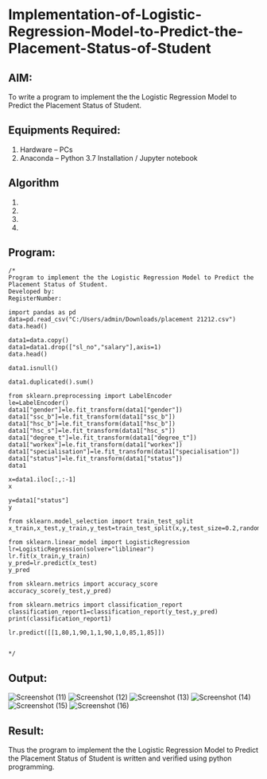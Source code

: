 # Implementation-of-Logistic-Regression-Model-to-Predict-the-Placement-Status-of-Student

## AIM:
To write a program to implement the the Logistic Regression Model to Predict the Placement Status of Student.

## Equipments Required:
1. Hardware – PCs
2. Anaconda – Python 3.7 Installation / Jupyter notebook

## Algorithm
1. 
2. 
3. 
4. 

## Program:
```
/*
Program to implement the the Logistic Regression Model to Predict the Placement Status of Student.
Developed by: 
RegisterNumber:
```
```
import pandas as pd
data=pd.read_csv("C:/Users/admin/Downloads/placement 21212.csv")
data.head()
```
```
data1=data.copy()
data1=data1.drop(["sl_no","salary"],axis=1)
data.head()
```
```
data1.isnull()
```
```
data1.duplicated().sum()
```
```
from sklearn.preprocessing import LabelEncoder
le=LabelEncoder()
data1["gender"]=le.fit_transform(data1["gender"])
data1["ssc_b"]=le.fit_transform(data1["ssc_b"])
data1["hsc_b"]=le.fit_transform(data1["hsc_b"])
data1["hsc_s"]=le.fit_transform(data1["hsc_s"])
data1["degree_t"]=le.fit_transform(data1["degree_t"])
data1["workex"]=le.fit_transform(data1["workex"])
data1["specialisation"]=le.fit_transform(data1["specialisation"])
data1["status"]=le.fit_transform(data1["status"])
data1
```
```
x=data1.iloc[:,:-1]
x
```
```
y=data1["status"]
y
```
```
from sklearn.model_selection import train_test_split
x_train,x_test,y_train,y_test=train_test_split(x,y,test_size=0.2,random_state=0)
```
```
from sklearn.linear_model import LogisticRegression
lr=LogisticRegression(solver="liblinear")
lr.fit(x_train,y_train)
y_pred=lr.predict(x_test)
y_pred
```
```
from sklearn.metrics import accuracy_score
accuracy_score(y_test,y_pred)
```
```
from sklearn.metrics import classification_report
classification_report1=classification_report(y_test,y_pred)
print(classification_report1)
```
```
lr.predict([[1,80,1,90,1,1,90,1,0,85,1,85]])
```
```

*/
```

## Output:
![Screenshot (11)](https://github.com/SanjayK2006/Implementation-of-Logistic-Regression-Model-to-Predict-the-Placement-Status-of-Student/assets/144979178/7b0040dc-1386-4b1e-98db-65cee3789f23)
![Screenshot (12)](https://github.com/SanjayK2006/Implementation-of-Logistic-Regression-Model-to-Predict-the-Placement-Status-of-Student/assets/144979178/8cbeb3c1-a393-4923-a1cf-d40a9584902f)
![Screenshot (13)](https://github.com/SanjayK2006/Implementation-of-Logistic-Regression-Model-to-Predict-the-Placement-Status-of-Student/assets/144979178/a43a1e07-b64e-4011-992e-764cdf862b8a)
![Screenshot (14)](https://github.com/SanjayK2006/Implementation-of-Logistic-Regression-Model-to-Predict-the-Placement-Status-of-Student/assets/144979178/193abd6b-ef12-492f-bab1-b0363c2ad760)
![Screenshot (15)](https://github.com/SanjayK2006/Implementation-of-Logistic-Regression-Model-to-Predict-the-Placement-Status-of-Student/assets/144979178/ff7d9deb-26c2-4bee-af10-3e58526c18ab)
![Screenshot (16)](https://github.com/SanjayK2006/Implementation-of-Logistic-Regression-Model-to-Predict-the-Placement-Status-of-Student/assets/144979178/04240e1b-f7e6-45ab-b2f4-797346d7994f)



## Result:
Thus the program to implement the the Logistic Regression Model to Predict the Placement Status of Student is written and verified using python programming.
